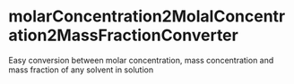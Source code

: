 # molarConcentration2MolalConcentration2MassFractionConverter
Easy conversion between molar concentration, mass concentration and mass fraction of any solvent in solution
